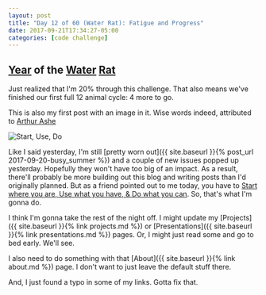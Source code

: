 ```yaml
---
layout: post
title: "Day 12 of 60 (Water Rat): Fatigue and Progress"
date: 2017-09-21T17:34:27-05:00
categories: [code challenge]
---
```

## [Year](https://en.wikipedia.org/wiki/Chinese_zodiac#Years) of the [Water](https://en.wikipedia.org/wiki/Water_(Wu_Xing)) [Rat](https://en.wikipedia.org/wiki/Rat_(zodiac))

Just realized that I'm 20% through this challenge. That also means we've finished our first full 12 animal cycle: 4 more to go.

This is also my first post with an image in it. Wise words indeed, attributed to [Arthur Ashe](https://en.wikipedia.org/wiki/Arthur_Ashe)

![Start, Use, Do](https://pbs.twimg.com/media/DKO2FEDU8AExuLl.jpg)

Like I said yesterday, I'm still [pretty worn out]({{ site.baseurl }}{% post_url 2017-09-20-busy_summer %}) and a couple of new issues popped up yesterday. Hopefully they won't have too big of an impact. As a result, there'll probably be more building out this blog and writing posts than I'd originally planned. But as a friend pointed out to me today, you have to [Start where you are, Use what you have, & Do what you can](https://twitter.com/TheRealHipHopEd/status/910772813119787008). So, that's what I'm gonna do.

I think I'm gonna take the rest of the night off. I might update my [Projects]({{ site.baseurl }}{% link projects.md %}) or [Presentations]({{ site.baseurl }}{% link presentations.md %}) pages. Or, I might just read some and go to bed early. We'll see.

I also need to do something with that [About]({{ site.baseurl }}{% link about.md %}) page. I don't want to just leave the default stuff there.

And, I just found a typo in some of my links. Gotta fix that.
